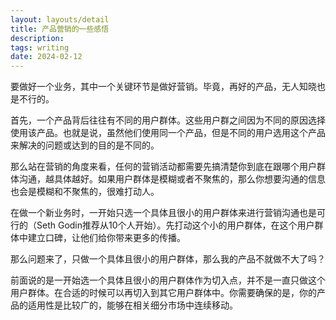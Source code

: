 ```yaml
---
layout: layouts/detail
title: 产品营销的一些感悟
description: 
tags: writing
date: 2024-02-12
---
```

要做好一个业务，其中一个关键环节是做好营销。毕竟，再好的产品，无人知晓也是不行的。

首先，一个产品背后往往有不同的用户群体。这些用户群之间因为不同的原因选择使用该产品。也就是说，虽然他们使用同一个产品，但是不同的用户选用这个产品来解决的问题或达到的目的是不同的。

那么站在营销的角度来看，任何的营销活动都需要先搞清楚你到底在跟哪个用户群体沟通，越具体越好。如果用户群体是模糊或者不聚焦的，那么你想要沟通的信息也会是模糊和不聚焦的，很难打动人。

在做一个新业务时，一开始只选一个具体且很小的用户群体来进行营销沟通也是可行的（Seth Godin推荐从10个人开始）。先打动这个小的用户群体，在这个用户群体中建立口碑，让他们给你带来更多的传播。

那么问题来了，只做一个具体且很小的用户群体，那么我的产品不就做不大了吗？

前面说的是一开始选一个具体且很小的用户群体作为切入点，并不是一直只做这个用户群体。在合适的时候可以再切入到其它用户群体中。你需要确保的是，你的产品的适用性是比较广的，能够在相关细分市场中连续移动。